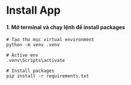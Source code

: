 # Install App

#### 1. Mở terminal và chạy lệnh để install packages

```
# Tạo thư mục virtual environment
python -m venv .venv

# Active env
.venv\Scripts\activate

# Install packages
pip install -r requirements.txt
```


    
    